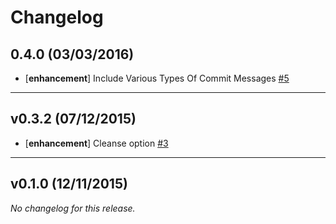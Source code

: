 # Changelog

## 0.4.0 (03/03/2016)

- [**enhancement**] Include Various Types Of Commit Messages [#5](https://github.com/github-tools/github-release-notes/issues/5)

 --- 

## v0.3.2 (07/12/2015)

- [**enhancement**] Cleanse option [#3](https://github.com/github-tools/github-release-notes/issues/3)

 --- 

## v0.1.0 (12/11/2015)

*No changelog for this release.*
